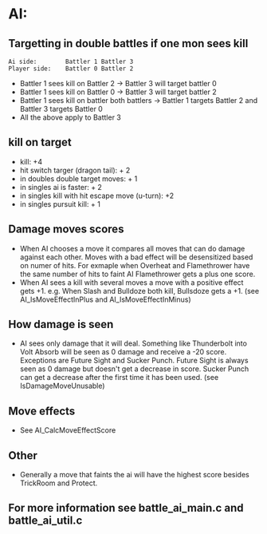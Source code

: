 # AI:

## Targetting in double battles if one mon sees kill
    Ai side:        Battler 1 Battler 3
    Player side:    Battler 0 Battler 2
* Battler 1 sees kill on Battler 2 -> Battler 3 will target battler 0
* Battler 1 sees kill on Battler 0 -> Battler 3 will target battler 2
* Battler 1 sees kill on battler both battlers -> Battler 1 targets Battler 2 and Battler 3 targets Battler 0
* All the above apply to Battler 3

## kill on target
* kill: +4
* hit switch targer (dragon tail): + 2
* in doubles double target moves: + 1
* in singles ai is faster: + 2
* in singles kill with hit escape move (u-turn): +2
* in singles pursuit kill: + 1

## Damage moves scores
* When AI chooses a move it compares all moves that can do damage against each other.
  Moves with a bad effect will be desensitized based on numer of hits.
  For exmaple when Overheat and Flamethrower have the same number of hits to faint AI
  Flamethrower gets a plus one score.
* When AI sees a kill with several moves a move with a positive effect gets +1.
  e.g. When Slash and Bulldoze both kill, Bullsdoze gets a +1.
  (see AI_IsMoveEffectInPlus and AI_IsMoveEffectInMinus)

## How damage is seen
* AI sees only damage that it will deal. Something like Thunderbolt
  into Volt Absorb will be seen as 0 damage and receive a -20 score.
  Exceptions are Future Sight and Sucker Punch. Future Sight is always seen
  as 0 damage but doesn't get a decrease in score. Sucker Punch can get a decrease
  after the first time it has been used. (see IsDamageMoveUnusable)

## Move effects
* See AI_CalcMoveEffectScore

## Other
* Generally a move that faints the ai will have the highest score besides TrickRoom and Protect.

## For more information see battle_ai_main.c and battle_ai_util.c